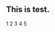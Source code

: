 This is test.
--------------------------------------------------------------------------------------------------------------------

1
2
3
4
5
